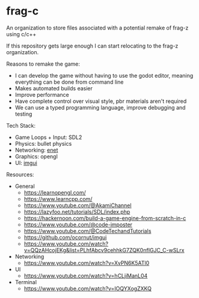 # frag-c

An organization to store files associated with a potential remake of frag-z using c/c++

If this repository gets large enough I can start relocating to the frag-z organization.

Reasons to remake the game:
* I can develop the game without having to use the godot editor, meaning everything can be done from command line
* Makes automated builds easier
* Improve performance
* Have complete control over visual style, pbr materials aren't required
* We can use a typed programming language, improve debugging and testing

Tech Stack:
* Game Loops + Input: SDL2
* Physics: bullet physics
* Networking: [enet](http://enet.bespin.org/)
* Graphics: opengl
* UI: [imgui](https://github.com/ocornut/imgui)

Resources:
* General
  * https://learnopengl.com/
  * https://www.learncpp.com/
  * https://www.youtube.com/@AkamiChannel
  * https://lazyfoo.net/tutorials/SDL/index.php
  * https://hackernoon.com/build-a-game-engine-from-scratch-in-c
  * https://www.youtube.com/@code-imposter
  * https://www.youtube.com/@CodeTechandTutorials
  * https://github.com/ocornut/imgui
  * https://www.youtube.com/watch?v=QQzAHcojEKg&list=PLhfAbcv9cehhkG7ZQK0nfIGJC_C-wSLrx
* Networking
  * https://www.youtube.com/watch?v=XvPN6K5ATl0
* UI
  * https://www.youtube.com/watch?v=hCLjiManL04
* Terminal
  * https://www.youtube.com/watch?v=IOQYXogZXKQ
